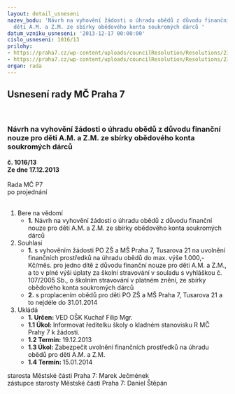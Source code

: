 ```yaml
---
layout: detail_usneseni
nazev_bodu: 'Návrh na vyhovění žádosti o úhradu obědů z důvodu finanční nouze pro
  děti A.M. a Z.M. ze sbírky obědového konta soukromých dárců '
datum_vzniku_usneseni: '2013-12-17 00:00:00'
cislo_usneseni: 1016/13
prilohy:
- https://praha7.cz/wp-content/uploads/councilResolution/Resolutions/23365/67-13-p%c5%99.2.doc
- https://praha7.cz/wp-content/uploads/councilResolution/Resolutions/23365/67-13-p%c5%99.3.doc
organ: rada
---
```

<div id="ucUsn_pList" class="usn">
	<span><h2>Usnesení rady MČ Praha 7 </h2>
<br></span><div class="standBody">
<span><h3>Návrh na vyhovění žádosti o úhradu obědů z důvodu finanční nouze pro děti A.M. a Z.M. ze sbírky obědového konta soukromých dárců </h3></span><div class="center">
		<strong>č. 1016/13</strong><br>
	</div>
<div class="center">
		<strong>Ze dne 17.12.2013</strong><br><br>
	</div>Rada MČ P7<br> po projednání<br><br><ol>
<li>Bere na vědomí<ul><li>
<strong>1.</strong> Návrh na vyhovění žádosti o úhradu obědů z důvodu finanční nouze pro děti A.M. a Z.M. ze sbírky obědového konta soukromých dárců      </li></ul>
</li>
<li>Souhlasí<ul>
<li>
<strong>1.</strong> s vyhověním žádosti PO ZŠ a MŠ Praha 7, Tusarova 21 na uvolnění finančních prostředků na úhradu obědů do max. výše 1.000,- Kč/měs. pro jedno dítě z důvodu finanční nouze pro děti A.M. a Z.M., a to v plné výši úplaty za školní stravování v souladu s vyhláškou č. 107/2005 Sb., o školním stravování v platném znění, ze sbírky obědového konta soukromých dárců</li>
<li>
<strong>2.</strong> s proplacením obědů pro děti PO ZŠ a MŠ Praha 7, Tusarova 21 a to nejdéle do 31.01.2014           </li>
</ul>
</li>
<li>Ukládá<ul>
<li>
<strong>1. Určen: </strong>VED OŠK Kuchař Filip Mgr.</li>
<li>
<strong>1.1 Úkol: </strong>Informovat ředitelku školy o kladném stanovisku R MČ Prahy 7 k žádosti.</li>
<li>
<strong>1.2 Termín: </strong>19.12.2013</li>
<li>
<strong>1.3 Úkol: </strong>Zabezpečit uvolnění finančních prostředků na úhradu obědů pro děti A.M. a Z.M.</li>
<li>
<strong>1.4 Termín: </strong>15.01.2014</li>
</ul>
</li>
</ol>starosta Městské části Praha 7: Marek Ječmének<br>zástupce starosty Městské části Praha 7: Daniel Štěpán 
</div>
</div>